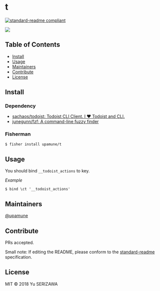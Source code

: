 # t

[![standard-readme compliant](https://img.shields.io/badge/standard--readme-OK-green.svg?style=flat-square)](https://github.com/RichardLitt/standard-readme)

![](https://gyazo.com/7b14783aced532cce28a2904eebbc3a6.gif)

## Table of Contents

- [Install](#install)
- [Usage](#usage)
- [Maintainers](#maintainers)
- [Contribute](#contribute)
- [License](#license)

## Install

### Dependency

* [sachaos/todoist: Todoist CLI Client\. I ❤️ Todoist and CLI\.](https://github.com/sachaos/todoist)
* [junegunn/fzf: A command\-line fuzzy finder](https://github.com/junegunn/fzf)

### Fisherman

```bash
$ fisher install upamune/t
```

## Usage

You should bind `__todoist_actions` to key.

*Example*
```
$ bind \ct '__todoist_actions'
```

## Maintainers

[@upamune](https://github.com/upamune)

## Contribute

PRs accepted.

Small note: If editing the README, please conform to the [standard-readme](https://github.com/RichardLitt/standard-readme) specification.

## License

MIT © 2018 Yu SERIZAWA
